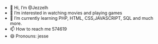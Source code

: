 - 👋 Hi, I’m @Jezzelh
- 👀 I’m interested in watching movies and playing games
- 🌱 I’m currently learning PHP, HTML, CSS,JAVASCRIPT, SQL and much more.
- 📫 How to reach me 574619
- 😄 Pronouns: jesse


<!---
Jezzelh/Jezzelh is a ✨ special ✨ repository because its `README.md` (this file) appears on your GitHub profile.
You can click the Preview link to take a look at your changes.
--->
